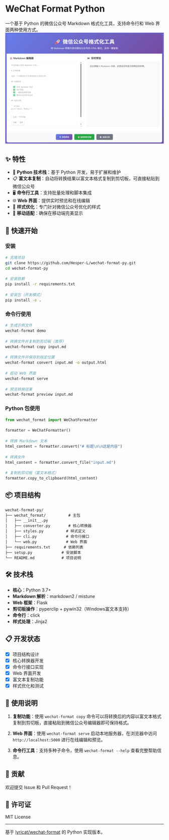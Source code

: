 # WeChat Format Python

一个基于 Python 的微信公众号 Markdown 格式化工具，支持命令行和 Web 界面两种使用方式。
![image.png](outlook_pic.png)
## ✨ 特性

- 🐍 **Python 技术栈**：基于 Python 开发，易于扩展和维护
- 📋 **富文本复制**：自动将转换结果以富文本格式复制到剪切板，可直接粘贴到微信公众号
- 🖥️ **命令行工具**：支持批量处理和脚本集成
- 🌐 **Web 界面**：提供实时预览和在线编辑
- 🎨 **样式优化**：专门针对微信公众号优化的样式
- 📱 **移动适配**：确保在移动端完美显示

## 🚀 快速开始

### 安装

```bash
# 克隆项目
git clone https://github.com/Hesper-L/wechat-format-py.git
cd wechat-format-py

# 安装依赖
pip install -r requirements.txt

# 安装包（开发模式）
pip install -e .
```

### 命令行使用

```bash
# 生成示例文件
wechat-format demo

# 转换文件并复制到剪切板（推荐）
wechat-format copy input.md

# 转换文件并保存到指定位置
wechat-format convert input.md -o output.html

# 启动 Web 界面
wechat-format serve

# 预览转换结果
wechat-format preview input.md
```

### Python 包使用

```python
from wechat_format import WeChatFormatter

formatter = WeChatFormatter()

# 转换 Markdown 文本
html_content = formatter.convert("# 标题\n\n这是内容")

# 转换文件
html_content = formatter.convert_file("input.md")

# 复制到剪切板（富文本格式）
formatter.copy_to_clipboard(html_content)
```

## 📦 项目结构

```
wechat-format-py/
├── wechat_format/          # 主包
│   ├── __init__.py
│   ├── converter.py        # 核心转换器
│   ├── styles.py          # 样式定义
│   ├── cli.py             # 命令行接口
│   └── web.py             # Web 界面
├── requirements.txt      # 依赖列表
├── setup.py             # 安装脚本
└── README.md            # 项目说明
```

## 🛠️ 技术栈

- **核心**：Python 3.7+
- **Markdown 解析**：markdown2 / mistune
- **Web 框架**：Flask
- **剪切板操作**：pyperclip + pywin32（Windows富文本支持）
- **命令行**：click
- **样式处理**：Jinja2

## 📋 开发状态

- [x] 项目结构设计
- [x] 核心转换器开发
- [x] 命令行接口实现
- [x] Web 界面开发
- [x] 富文本复制功能
- [x] 样式优化和测试

## 🎯 使用说明

1. **复制功能**：使用 `wechat-format copy` 命令可以将转换后的内容以富文本格式复制到剪切板，直接粘贴到微信公众号编辑器即可保持格式。

2. **Web 界面**：使用 `wechat-format serve` 启动本地服务器，在浏览器中访问 `http://localhost:5000` 进行在线编辑和预览。

3. **命令行工具**：支持多种子命令，使用 `wechat-format --help` 查看完整帮助信息。

## 🤝 贡献

欢迎提交 Issue 和 Pull Request！

## 📄 许可证

MIT License

---

基于 [lyricat/wechat-format](https://github.com/lyricat/wechat-format) 的 Python 实现版本。